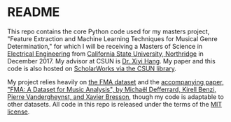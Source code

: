 # README

This repo contains the core Python code used for my masters project, "Feature Extraction
and Machine Learning Techniques for Musical Genre Determination," for which I will be
receiving a Masters of Science in 
[Electrical Engineering](https://www.csun.edu/engineering-computer-science/electrical-computer-engineering/) 
from [California State University, Northridge](https://www.csun.edu/) in December 2017. 
My advisor at CSUN is 
[Dr. Xiyi Hang](http://www.csun.edu/faculty/profiles/xiyi.hang.14). 
My paper and this code is also hosted on [ScholarWorks via the CSUN library](http://scholarworks.csun.edu/handle/10211.3/199917).

My project relies heavily on [the FMA dataset](https://github.com/mdeff/fma) and the
[accompanying paper, "FMA: A Dataset for Music Analysis", by Michaël Defferrard, Kirell
Benzi, Pierre Vandergheynst, and  Xavier Bresson](https://arxiv.org/abs/1612.01840),
though my code is adaptable to other datasets. All code in this repo is released under the
terms of the [MIT license](LICENSE.txt).
